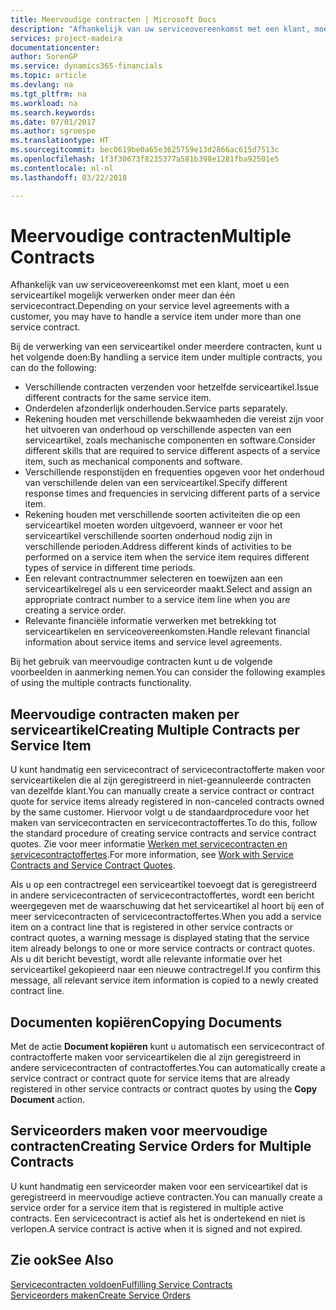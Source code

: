 ```yaml
---
title: Meervoudige contracten | Microsoft Docs
description: "Afhankelijk van uw serviceovereenkomst met een klant, moet u een serviceartikel mogelijk verwerken onder meer dan één servicecontract."
services: project-madeira
documentationcenter: 
author: SorenGP
ms.service: dynamics365-financials
ms.topic: article
ms.devlang: na
ms.tgt_pltfrm: na
ms.workload: na
ms.search.keywords: 
ms.date: 07/01/2017
ms.author: sgroespe
ms.translationtype: HT
ms.sourcegitcommit: bec0619be0a65e3625759e13d2866ac615d7513c
ms.openlocfilehash: 1f3f30673f8235377a581b398e1281fba92501e5
ms.contentlocale: nl-nl
ms.lasthandoff: 03/22/2018

---
```

# <a name="multiple-contracts"></a><span data-ttu-id="3576d-103">Meervoudige contracten</span><span class="sxs-lookup"><span data-stu-id="3576d-103">Multiple Contracts</span></span>
<span data-ttu-id="3576d-104">Afhankelijk van uw serviceovereenkomst met een klant, moet u een serviceartikel mogelijk verwerken onder meer dan één servicecontract.</span><span class="sxs-lookup"><span data-stu-id="3576d-104">Depending on your service level agreements with a customer, you may have to handle a service item under more than one service contract.</span></span>  
  
<span data-ttu-id="3576d-105">Bij de verwerking van een serviceartikel onder meerdere contracten, kunt u het volgende doen:</span><span class="sxs-lookup"><span data-stu-id="3576d-105">By handling a service item under multiple contracts, you can do the following:</span></span>  
  
* <span data-ttu-id="3576d-106">Verschillende contracten verzenden voor hetzelfde serviceartikel.</span><span class="sxs-lookup"><span data-stu-id="3576d-106">Issue different contracts for the same service item.</span></span>  
* <span data-ttu-id="3576d-107">Onderdelen afzonderlijk onderhouden.</span><span class="sxs-lookup"><span data-stu-id="3576d-107">Service parts separately.</span></span>  
* <span data-ttu-id="3576d-108">Rekening houden met verschillende bekwaamheden die vereist zijn voor het uitvoeren van onderhoud op verschillende aspecten van een serviceartikel, zoals mechanische componenten en software.</span><span class="sxs-lookup"><span data-stu-id="3576d-108">Consider different skills that are required to service different aspects of a service item, such as mechanical components and software.</span></span>  
* <span data-ttu-id="3576d-109">Verschillende responstijden en frequenties opgeven voor het onderhoud van verschillende delen van een serviceartikel.</span><span class="sxs-lookup"><span data-stu-id="3576d-109">Specify different response times and frequencies in servicing different parts of a service item.</span></span>  
* <span data-ttu-id="3576d-110">Rekening houden met verschillende soorten activiteiten die op een serviceartikel moeten worden uitgevoerd, wanneer er voor het serviceartikel verschillende soorten onderhoud nodig zijn in verschillende perioden.</span><span class="sxs-lookup"><span data-stu-id="3576d-110">Address different kinds of activities to be performed on a service item when the service item requires different types of service in different time periods.</span></span>  
* <span data-ttu-id="3576d-111">Een relevant contractnummer selecteren en toewijzen aan een serviceartikelregel als u een serviceorder maakt.</span><span class="sxs-lookup"><span data-stu-id="3576d-111">Select and assign an appropriate contract number to a service item line when you are creating a service order.</span></span>  
* <span data-ttu-id="3576d-112">Relevante financiële informatie verwerken met betrekking tot serviceartikelen en serviceovereenkomsten.</span><span class="sxs-lookup"><span data-stu-id="3576d-112">Handle relevant financial information about service items and service level agreements.</span></span>  
  
<span data-ttu-id="3576d-113">Bij het gebruik van meervoudige contracten kunt u de volgende voorbeelden in aanmerking nemen.</span><span class="sxs-lookup"><span data-stu-id="3576d-113">You can consider the following examples of using the multiple contracts functionality.</span></span>  
  
## <a name="creating-multiple-contracts-per-service-item"></a><span data-ttu-id="3576d-114">Meervoudige contracten maken per serviceartikel</span><span class="sxs-lookup"><span data-stu-id="3576d-114">Creating Multiple Contracts per Service Item</span></span>  
<span data-ttu-id="3576d-115">U kunt handmatig een servicecontract of servicecontractofferte maken voor serviceartikelen die al zijn geregistreerd in niet-geannuleerde contracten van dezelfde klant.</span><span class="sxs-lookup"><span data-stu-id="3576d-115">You can manually create a service contract or contract quote for service items already registered in non-canceled contracts owned by the same customer.</span></span> <span data-ttu-id="3576d-116">Hiervoor volgt u de standaardprocedure voor het maken van servicecontracten en servicecontractoffertes.</span><span class="sxs-lookup"><span data-stu-id="3576d-116">To do this, follow the standard procedure of creating service contracts and service contract quotes.</span></span> <span data-ttu-id="3576d-117">Zie voor meer informatie [Werken met servicecontracten en servicecontractoffertes](service-how-to-create-service-contracts-and-service-contract-quotes.md).</span><span class="sxs-lookup"><span data-stu-id="3576d-117">For more information, see [Work with Service Contracts and Service Contract Quotes](service-how-to-create-service-contracts-and-service-contract-quotes.md).</span></span>  
  
<span data-ttu-id="3576d-118">Als u op een contractregel een serviceartikel toevoegt dat is geregistreerd in andere servicecontracten of servicecontractoffertes, wordt een bericht weergegeven met de waarschuwing dat het serviceartikel al hoort bij een of meer servicecontracten of servicecontractoffertes.</span><span class="sxs-lookup"><span data-stu-id="3576d-118">When you add a service item on a contract line that is registered in other service contracts or contract quotes, a warning message is displayed stating that the service item already belongs to one or more service contracts or contract quotes.</span></span> <span data-ttu-id="3576d-119">Als u dit bericht bevestigt, wordt alle relevante informatie over het serviceartikel gekopieerd naar een nieuwe contractregel.</span><span class="sxs-lookup"><span data-stu-id="3576d-119">If you confirm this message, all relevant service item information is copied to a newly created contract line.</span></span>  
  
## <a name="copying-documents"></a><span data-ttu-id="3576d-120">Documenten kopiëren</span><span class="sxs-lookup"><span data-stu-id="3576d-120">Copying Documents</span></span>  
<span data-ttu-id="3576d-121">Met de actie **Document kopiëren** kunt u automatisch een servicecontract of contractofferte maken voor serviceartikelen die al zijn geregistreerd in andere servicecontracten of contractoffertes.</span><span class="sxs-lookup"><span data-stu-id="3576d-121">You can automatically create a service contract or contract quote for service items that are already registered in other service contracts or contract quotes by using the **Copy Document** action.</span></span>  
  
## <a name="creating-service-orders-for-multiple-contracts"></a><span data-ttu-id="3576d-122">Serviceorders maken voor meervoudige contracten</span><span class="sxs-lookup"><span data-stu-id="3576d-122">Creating Service Orders for Multiple Contracts</span></span>  
<span data-ttu-id="3576d-123">U kunt handmatig een serviceorder maken voor een serviceartikel dat is geregistreerd in meervoudige actieve contracten.</span><span class="sxs-lookup"><span data-stu-id="3576d-123">You can manually create a service order for a service item that is registered in multiple active contracts.</span></span> <span data-ttu-id="3576d-124">Een servicecontract is actief als het is ondertekend en niet is verlopen.</span><span class="sxs-lookup"><span data-stu-id="3576d-124">A service contract is active when it is signed and not expired.</span></span>  
  
## <a name="see-also"></a><span data-ttu-id="3576d-125">Zie ook</span><span class="sxs-lookup"><span data-stu-id="3576d-125">See Also</span></span>  
[<span data-ttu-id="3576d-126">Servicecontracten voldoen</span><span class="sxs-lookup"><span data-stu-id="3576d-126">Fulfilling Service Contracts</span></span>](service-fulfill-service-contracts.md)  
[<span data-ttu-id="3576d-127">Serviceorders maken</span><span class="sxs-lookup"><span data-stu-id="3576d-127">Create Service Orders</span></span>](service-how-to-create-service-orders.md)  

